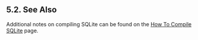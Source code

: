 ## 5\.2\. See Also


Additional notes on compiling SQLite can be found on the
[How To Compile SQLite](howtocompile.html) page.




